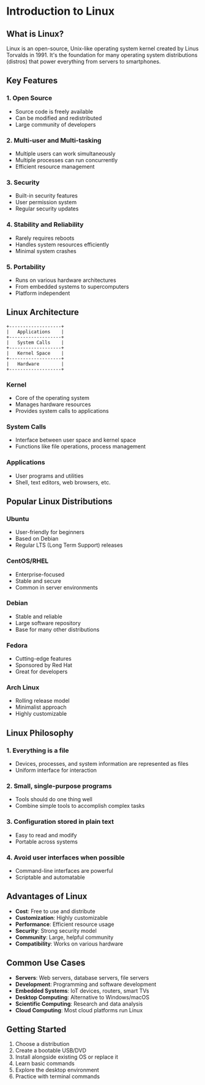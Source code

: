 # Introduction to Linux

## What is Linux?

Linux is an open-source, Unix-like operating system kernel created by Linus Torvalds in 1991. It's the foundation for many operating system distributions (distros) that power everything from servers to smartphones.

## Key Features

### 1. Open Source
- Source code is freely available
- Can be modified and redistributed
- Large community of developers

### 2. Multi-user and Multi-tasking
- Multiple users can work simultaneously
- Multiple processes can run concurrently
- Efficient resource management

### 3. Security
- Built-in security features
- User permission system
- Regular security updates

### 4. Stability and Reliability
- Rarely requires reboots
- Handles system resources efficiently
- Minimal system crashes

### 5. Portability
- Runs on various hardware architectures
- From embedded systems to supercomputers
- Platform independent

## Linux Architecture

```
+-------------------+
|   Applications    |
+-------------------+
|   System Calls    |
+-------------------+
|   Kernel Space    |
+-------------------+
|   Hardware        |
+-------------------+
```

### Kernel
- Core of the operating system
- Manages hardware resources
- Provides system calls to applications

### System Calls
- Interface between user space and kernel space
- Functions like file operations, process management

### Applications
- User programs and utilities
- Shell, text editors, web browsers, etc.

## Popular Linux Distributions

### Ubuntu
- User-friendly for beginners
- Based on Debian
- Regular LTS (Long Term Support) releases

### CentOS/RHEL
- Enterprise-focused
- Stable and secure
- Common in server environments

### Debian
- Stable and reliable
- Large software repository
- Base for many other distributions

### Fedora
- Cutting-edge features
- Sponsored by Red Hat
- Great for developers

### Arch Linux
- Rolling release model
- Minimalist approach
- Highly customizable

## Linux Philosophy

### 1. Everything is a file
- Devices, processes, and system information are represented as files
- Uniform interface for interaction

### 2. Small, single-purpose programs
- Tools should do one thing well
- Combine simple tools to accomplish complex tasks

### 3. Configuration stored in plain text
- Easy to read and modify
- Portable across systems

### 4. Avoid user interfaces when possible
- Command-line interfaces are powerful
- Scriptable and automatable

## Advantages of Linux

- **Cost**: Free to use and distribute
- **Customization**: Highly customizable
- **Performance**: Efficient resource usage
- **Security**: Strong security model
- **Community**: Large, helpful community
- **Compatibility**: Works on various hardware

## Common Use Cases

- **Servers**: Web servers, database servers, file servers
- **Development**: Programming and software development
- **Embedded Systems**: IoT devices, routers, smart TVs
- **Desktop Computing**: Alternative to Windows/macOS
- **Scientific Computing**: Research and data analysis
- **Cloud Computing**: Most cloud platforms run Linux

## Getting Started

1. Choose a distribution
2. Create a bootable USB/DVD
3. Install alongside existing OS or replace it
4. Learn basic commands
5. Explore the desktop environment
6. Practice with terminal commands
